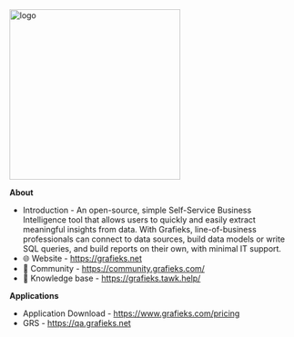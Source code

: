 <img src="https://i.imgur.com/eisvJi9.png" width="300" alt="logo"/>

**About**

- Introduction - An open-source, simple Self-Service Business Intelligence tool that allows users to quickly and easily extract meaningful insights from data. With Grafieks, line-of-business professionals can connect to data sources, build data models or write SQL queries, and build reports on their own, with minimal IT support.
- 🌐 Website - https://grafieks.net
- 🦄 Community - https://community.grafieks.com/
- 📖 Knowledge base - https://grafieks.tawk.help/

**Applications**
- Application Download - https://www.grafieks.com/pricing
- GRS - https://qa.grafieks.net
